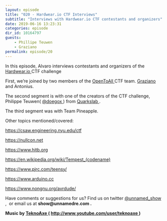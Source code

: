 ```yaml
---
layout: episode
title: "020 - Hardwear.io CTF Interviews"
subtitle: "Interviews with Hardwear.io CTF contestants and organizers"
date: 2019-06-16 13:23:31
categories: episode
dir_id: 10164797
guests: 
    - Phillipe Teuwen
    - Graziano
permalink: episode/20
---
```

<p>
 In this episode, Alvaro interviews contestants and organizers of the
 <a href="https://hardwear.io/">
  Hardwear.io
 </a>
 CTF challenge
</p>
<p>
 First, we’re joined by two members of the
 <a href="https://opentoallctf.github.io/">
  OpenToAll
 </a>
 CTF team.
 <a href="https://twitter.com/Grazfather">
  Graziano
 </a>
 and Antonius.
</p>
<p>
 The second segment is with one of the creators of the CTF challenge, Philippe Teuwen(
 <a href="https://twitter.com/doegox">
  @doegox
 </a>
 ) from
 <a href="https://www.quarkslab.com/en/">
  Quarkslab
 </a>
 .
</p>
<p>
 The third segment was with Team Pineapple.
</p>
<p>
 Other topics mentioned/covered:
</p>
<p>
 <a href="https://csaw.engineering.nyu.edu/ctf">
  https://csaw.engineering.nyu.edu/ctf
 </a>
</p>
<p>
 <a href="https://nullcon.net/">
  https://nullcon.net
 </a>
</p>
<p>
 <a href="https://www.hitb.org/">
  https://www.hitb.org
 </a>
</p>
<p>
 <a href="https://en.wikipedia.org/wiki/Tempest_(codename)">
  https://en.wikipedia.org/wiki/Tempest_(codename)
 </a>
</p>
<p>
 <a href="https://www.pjrc.com/teensy/">
  https://www.pjrc.com/teensy/
 </a>
</p>
<p>
 <a href="https://www.arduino.cc/">
  https://www.arduino.cc
 </a>
</p>
<p>
 <a href="https://www.nongnu.org/avrdude/">
  https://www.nongnu.org/avrdude/
 </a>
</p>
<p>
 Have comments or suggestions for us? Find us on twitter
 <a href="https://twitter.com/unnamed_show">
  @unnamed_show
 </a>
 ,  or email us at
 <strong>
  show@unnamedre.com
 </strong>
 <strong>
  .
 </strong>
</p>
<p>
 <strong>
  Music by
 </strong>
 <a href="http://www.teknoaxe.com/">
  <strong>
   TeknoAxe
  </strong>
 </a>
 <strong>
  (
 </strong>
 <a href="http://www.youtube.com/user/teknoaxe">
  <strong>
   http://www.youtube.com/user/teknoaxe
  </strong>
 </a>
 <strong>
  )
 </strong>
</p>
